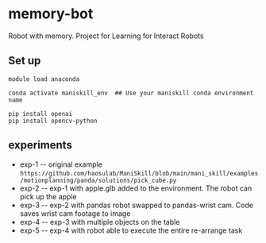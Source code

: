 # memory-bot
Robot with memory. Project for Learning for Interact Robots

## Set up
```
module load anaconda

conda activate maniskill_env  ## Use your maniskill conda environment name

pip install openai
pip install opencv-python
```

## experiments

* exp-1 -- original example `https://github.com/haosulab/ManiSkill/blob/main/mani_skill/examples/motionplanning/panda/solutions/pick_cube.py`
* exp-2 -- exp-1 with apple.glb added to the environment. The robot can pick up the apple
* exp-3 -- exp-2 with pandas robot swapped to pandas-wrist cam. Code saves wrist cam footage to image
* exp-4 -- exp-3 with multiple objects on the table
* exp-5 -- exp-4 with robot able to execute the entire re-arrange task

